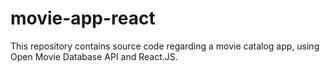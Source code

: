 # movie-app-react
This repository contains source code regarding a movie catalog app, using Open Movie Database API and React.JS.
